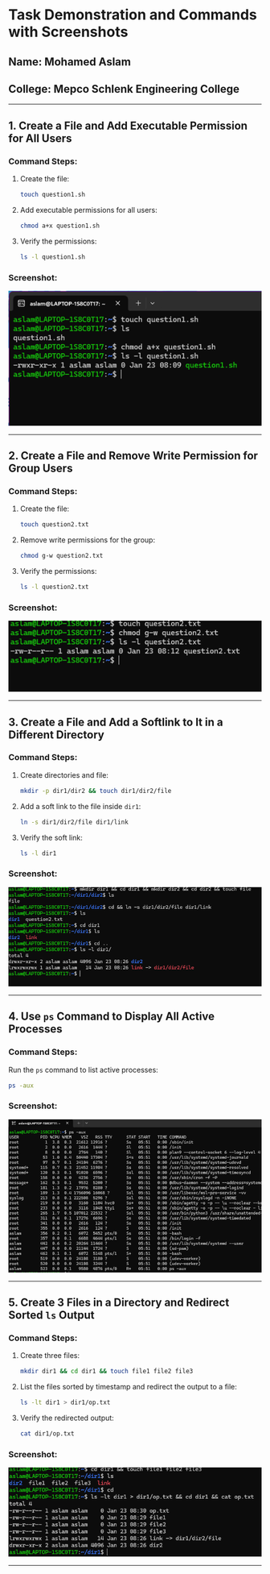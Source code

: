 # Task Demonstration and Commands with Screenshots

## Name: Mohamed Aslam
## College: Mepco Schlenk Engineering College


---


## 1. Create a File and Add Executable Permission for All Users

### Command Steps:
1. Create the file:
   ```bash
   touch question1.sh
   ```
2. Add executable permissions for all users:
   ```bash
   chmod a+x question1.sh
   ```
3. Verify the permissions:
   ```bash
   ls -l question1.sh
   ```

### Screenshot:
![Output](Results/1.png)

---

## 2. Create a File and Remove Write Permission for Group Users

### Command Steps:
1. Create the file:
   ```bash
   touch question2.txt
   ```
2. Remove write permissions for the group:
   ```bash
   chmod g-w question2.txt
   ```
3. Verify the permissions:
   ```bash
   ls -l question2.txt
   ```

### Screenshot:
![Output](Results/2.png)

---

## 3. Create a File and Add a Softlink to It in a Different Directory

### Command Steps:
1. Create directories and file:
   ```bash
   mkdir -p dir1/dir2 && touch dir1/dir2/file
   ```
2. Add a soft link to the file inside `dir1`:
   ```bash
   ln -s dir1/dir2/file dir1/link
   ```
3. Verify the soft link:
   ```bash
   ls -l dir1
   ```

### Screenshot:
![Output](Results/3.png)

---

## 4. Use `ps` Command to Display All Active Processes

### Command Steps:
Run the `ps` command to list active processes:
```bash
ps -aux
```

### Screenshot:
![Output](Results/4.png)

---

## 5. Create 3 Files in a Directory and Redirect Sorted `ls` Output

### Command Steps:
1. Create three files:
   ```bash
   mkdir dir1 && cd dir1 && touch file1 file2 file3
   ```
2. List the files sorted by timestamp and redirect the output to a file:
   ```bash
   ls -lt dir1 > dir1/op.txt
   ```
3. Verify the redirected output:
   ```bash
   cat dir1/op.txt
   ```

### Screenshot:
![Output](Results/5.png)

---


